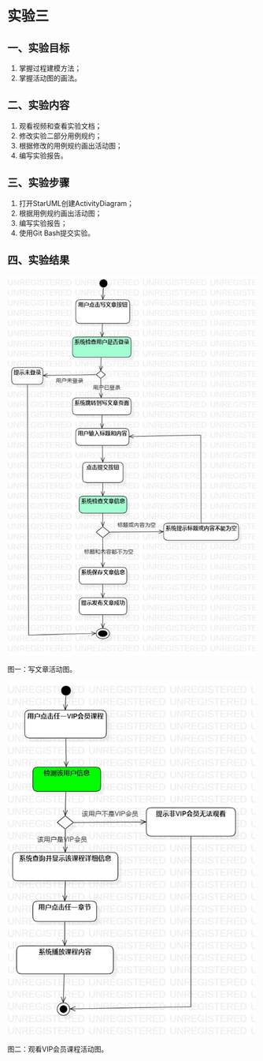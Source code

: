 # 实验三



## 一、实验目标
1. 掌握过程建模方法；
2. 掌握活动图的画法。


## 二、实验内容
1. 观看视频和查看实验文档；
2. 修改实验二部分用例规约；
3. 根据修改的用例规约画出活动图；
4. 编写实验报告。

## 三、实验步骤

1. 打开StarUML创建ActivityDiagram；
2. 根据用例规约画出活动图；
3. 编写实验报告；
4. 使用Git Bash提交实验。


## 四、实验结果



![写文章活动图](./lab3_ActivityDiagram1.jpg)

图一：写文章活动图。



![观看VIP会员课程](./lab3_ActivityDiagram2.jpg)

图二：观看VIP会员课程活动图。


